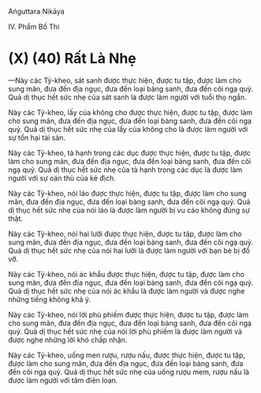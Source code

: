 Aṅguttara Nikāya

IV. Phẩm Bố Thí

# (X) (40) Rất Là Nhẹ

—Này các Tỷ-kheo, sát sanh được thực hiện, được tu tập, được làm cho sung mãn, đưa đến địa ngục, đưa đến loại bàng sanh, đưa đến cõi ngạ quỷ. Quả dị thục hết sức nhẹ của sát sanh là được làm người với tuổi thọ ngắn.

Này các Tỷ-kheo, lấy của không cho được thực hiện, được tu tập, được làm cho sung mãn, đưa đến địa ngục, đưa đến loại bàng sanh, đưa đến cõi ngạ quỷ. Quả dị thục hết sức nhẹ của lấy của không cho là được làm người với sự tổn hại tài sản.

Này các Tỷ-kheo, tà hạnh trong các dục được thực hiện, được tu tập, được làm cho sung mãn, đưa đến địa ngục, đưa đến loại bàng sanh, đưa đến cõi ngạ quỷ. Quả dị thục hết sức nhẹ của tà hạnh trong các dục là được làm người với sự oán thù của kẻ địch.

Này các Tỷ-kheo, nói láo được thực hiện, được tu tập, được làm cho sung mãn, đưa đến địa ngục, đưa đến loại bàng sanh, đưa đến cõi ngạ quỷ. Quả dị thục hết sức nhẹ của nói láo là được làm người bị vu cáo không đúng sự thật.

Này các Tỷ-kheo, nói hai lưỡi được thực hiện, được tu tập, được làm cho sung mãn, đưa đến địa ngục, đưa đến loại bàng sanh, đưa đến cõi ngạ quỷ. Quả dị thục hết sức nhẹ của nói hai lưỡi là được làm người với bạn bè bị đổ vỡ.

Này các Tỷ-kheo, nói ác khẩu được thực hiện, được tu tập, được làm cho sung mãn, đưa đến địa ngục, đưa đến loại bàng sanh, đưa đến cõi ngạ quỷ. Quả dị thục hết sức nhẹ của nói ác khẩu là được làm người và được nghe những tiếng không khả ý.

Này các Tỷ-kheo, nói lời phù phiếm được thực hiện, được tu tập, được làm cho sung mãn, đưa đến địa ngục, đưa đến loại bàng sanh, đưa đến cõi ngạ quỷ. Quả dị thục hết sức nhẹ của nói lời phù phiếm là được làm người và được nghe những lời khó chấp nhận.

Này các Tỷ-kheo, uống men rượu, rượu nấu, được thực hiện, được tu tập, được làm cho sung mãn, đưa đến địa ngục, đưa đến loại bàng sanh, đưa đến cõi ngạ quỷ. Quả dị thục hết sức nhẹ của uống rượu mem, rượu nấu là được làm người với tâm điên loạn.

